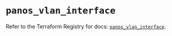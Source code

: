 # `panos_vlan_interface`

Refer to the Terraform Registry for docs: [`panos_vlan_interface`](https://registry.terraform.io/providers/paloaltonetworks/panos/2.0.5/docs/resources/vlan_interface).

